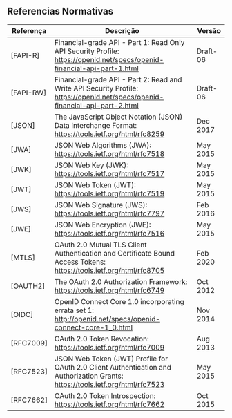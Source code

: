 ## Referencias Normativas

|Referença|Descrição|Versão|
|---------|---------|------|
|[FAPI-R]|Financial-grade API - Part 1: Read Only API Security Profile: https://openid.net/specs/openid-financial-api-part-1.html|Draft-06|
|[FAPI-RW]|Financial-grade API - Part 2: Read and Write API Security Profile: https://openid.net/specs/openid-financial-api-part-2.html|Draft-06|
|[JSON]|The JavaScript Object Notation (JSON) Data Interchange Format: https://tools.ietf.org/html/rfc8259|Dec 2017|
|[JWA]|JSON Web Algorithms (JWA): https://tools.ietf.org/html/rfc7518|May 2015|
|[JWK]|JSON Web Key (JWK): https://tools.ietf.org/html/rfc7517|May 2015|
|[JWT]|JSON Web Token (JWT): https://tools.ietf.org/html/rfc7519|May 2015|
|[JWS]|JSON Web Signature (JWS): https://tools.ietf.org/html/rfc7797|Feb 2016|
|[JWE]|JSON Web Encryption (JWE): https://tools.ietf.org/html/rfc7516|May 2015|
|[MTLS]|OAuth 2.0 Mutual TLS Client Authentication and Certificate Bound Access Tokens: https://tools.ietf.org/html/rfc8705|Feb 2020|
|[OAUTH2]|The OAuth 2.0 Authorization Framework: https://tools.ietf.org/html/rfc6749|Oct 2012|
|[OIDC]|OpenID Connect Core 1.0 incorporating errata set 1: http://openid.net/specs/openid-connect-core-1_0.html|Nov 2014|
|[RFC7009]|OAuth 2.0 Token Revocation: https://tools.ietf.org/html/rfc7009|Aug 2013|
|[RFC7523]|JSON Web Token (JWT) Profile for OAuth 2.0 Client Authentication and Authorization Grants: https://tools.ietf.org/html/rfc7523|May 2015|
|[RFC7662]|OAuth 2.0 Token Introspection: https://tools.ietf.org/html/rfc7662|Oct 2015|
